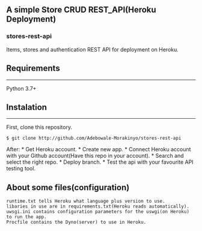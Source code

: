 ## A simple Store CRUD REST_API(Heroku Deployment)

### stores-rest-api
Items, stores and authentication REST API for deployment on Heroku.

  ## Requirements
  ___
  Python 3.7+

  ## Instalation
  ___
  First, clone this repository.
  ```
  $ git clone http://github.com/Adebowale-Morakinyo/stores-rest-api

  ```
  After:
    *  Get Heroku account.
    *  Create new app.
    *  Connect Heroku account with your Github account(Have this repo in your account).
    *  Search and select the right repo.
    *  Deploy branch.
    *  Test the api with your favourite API testing tool.
   
  ## About some files(configuration) 
    runtime.txt tells Heroku what language plus version to use.
    libaries in use are in requirements.txt(Heroku reads automatically).
    uwsgi.ini contains configuration parameters for the uswgi(on Heroku) to run the app.
    Procfile contains the Dyno(server) to use in Heroku.


